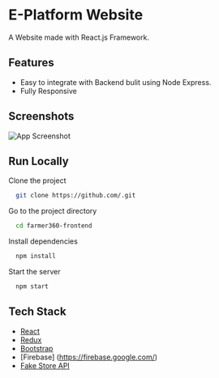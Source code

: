 # E-Platform Website

A Website made with React.js Framework.


## Features

- Easy to integrate with Backend bulit using Node Express.
- Fully Responsive


## Screenshots

![App Screenshot](public/assets/main.PNG)


## Run Locally

Clone the project

```bash
  git clone https://github.com/.git
```

Go to the project directory

```bash
  cd farmer360-frontend
```

Install dependencies

```bash
  npm install
```

Start the server

```bash
  npm start
```


## Tech Stack

* [React](https://reactjs.org/)
* [Redux](https://redux.js.org/)
* [Bootstrap](https://getbootstrap.com/)
* [Firebase] (https://firebase.google.com/)
* [Fake Store API](https://fakestoreapi.com/)

